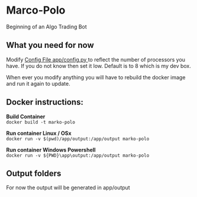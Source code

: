 # Marco-Polo
Beginning of an Algo Trading Bot

## What you need for now
Modify [Config File app/config.py ](app/config.py) to reflect the number of processors you have.  If you
do not know then set it low.  Default is to 8 which is my dev box. 

When ever you modify anything you will have to rebuild the docker image and run it again to update. 

## Docker instructions:
 
**Build Container**   
```docker build -t marko-polo```   

**Run container Linux / OSx**   
```docker run -v $(pwd)/app/output:/app/output marko-polo```

**Run container Windows Powershell**   
```docker run -v ${PWD}\app\output:/app/output marko-polo```


## Output folders
For now the output will be generated in app/output



